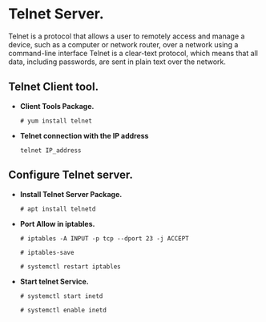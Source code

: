 # Telnet Server.
Telnet is a protocol that allows a user to remotely access and manage a device, such as a computer or network router, over a network using a command-line interface Telnet is a clear-text protocol, which means that all data, including passwords, are sent in plain text over the network.  

## Telnet Client tool.

-   **Client Tools Package.**
   
    ```
    # yum install telnet
    ```

-   **Telnet connection with the IP address**

    ```
    telnet IP_address
    ```

## Configure Telnet server.

-   **Install Telnet Server Package.**

    ```
    # apt install telnetd
    ```

-   **Port Allow in iptables.**

    ```
    # iptables -A INPUT -p tcp --dport 23 -j ACCEPT
    ```
    ```
    # iptables-save
    ```
    ```
    # systemctl restart iptables
    ```

-   **Start telnet Service.**

     ```
    # systemctl start inetd
    ```
     ```
    # systemctl enable inetd
    ```
